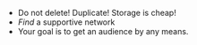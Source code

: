 - Do not delete! Duplicate! Storage is cheap!
- _Find_ a supportive network
- Your goal is to get an audience by any means.
